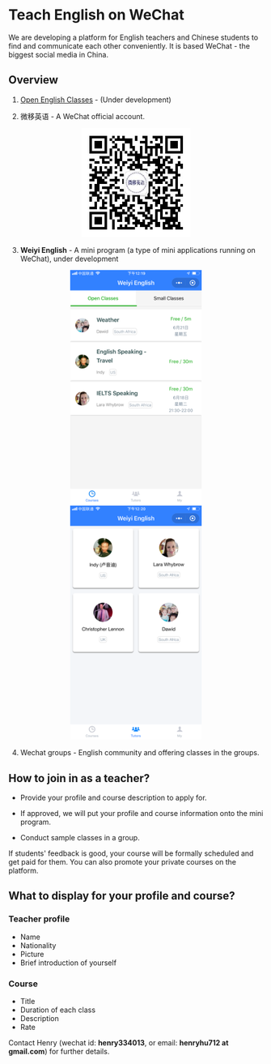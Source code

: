 # Teach English on WeChat

We are developing a platform for English teachers and Chinese students to find and communicate each other conveniently. It is based WeChat - the biggest social media in China.

## Overview

1. [Open English Classes](http://openenglishclasses.com) - (Under development)

2. 微移英语 - A WeChat official account.

<p align="center">
  <img src="images/wyyy.jpg" width="215">
</p>

3. **Weiyi English** - A mini program (a type of mini applications running on WeChat), under development

<p align="center">
  <img src="images/weiyi-english-courses.png" width="260">
  <img src="images/weiyi-english-teachers.png" width="260">
</p>

4. Wechat groups - English community and offering classes in the groups.

## How to join in as a teacher?

- Provide your profile and course description to apply for.


- If approved, we will put your profile and course information onto the mini program.

- Conduct sample classes in a group.

If students' feedback is good, your course will be formally scheduled and get paid for them. You can also promote your private courses on the platform.

## What to display for your profile and course?

### Teacher profile

- Name
- Nationality
- Picture
- Brief introduction of yourself

### Course

- Title
- Duration of each class
- Description
- Rate



Contact Henry (wechat id: **henry334013**, or email: **henryhu712 at gmail.com**) for further details.



